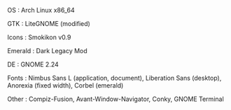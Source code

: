 OS
:  Arch Linux x86_64

GTK
:  LiteGNOME (modified)

Icons
:  Smokikon v0.9

Emerald
:  Dark Legacy Mod

DE
:  GNOME 2.24

Fonts
:  Nimbus Sans L <span class="smalltext">(application, document)</span>, Liberation Sans <span class="smalltext">(desktop)</span>, Anorexia <span class="smalltext">(fixed width)</span>, Corbel <span class="smalltext">(emerald)</span>

Other
:  Compiz-Fusion, Avant-Window-Navigator, Conky, GNOME Terminal


